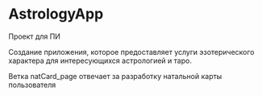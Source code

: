 # AstrologyApp
Проект для ПИ

Создание приложения, которое предоставляет услуги эзотерического характера для интересующихся астрологией и таро.

Ветка natCard_page отвечает за разработку натальной карты пользователя
